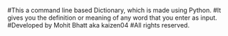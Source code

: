 #This a command line based Dictionary, which is made using Python.
#It gives you the definition or meaning of any word that you enter as input.
#Developed by Mohit Bhatt aka kaizen04
#All rights reserved.
